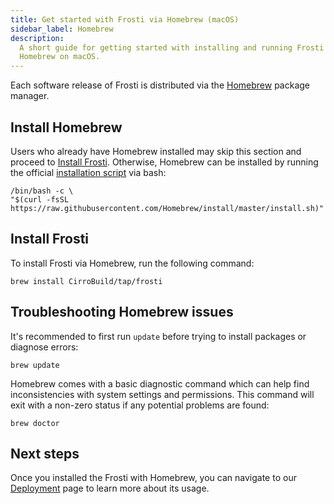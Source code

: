 ```yaml
---
title: Get started with Frosti via Homebrew (macOS)
sidebar_label: Homebrew
description:
  A short guide for getting started with installing and running Frosti via
  Homebrew on macOS.
---
```


Each software release of Frosti is distributed via the
[Homebrew](https://brew.sh/) package manager.

## Install Homebrew

Users who already have Homebrew installed may skip this section and proceed to
[Install Frosti](#install-Frosti). Otherwise, Homebrew can be installed by
running the official
[installation script](https://github.com/Homebrew/install/blob/master/install.sh)
via bash:

```shell
/bin/bash -c \
"$(curl -fsSL https://raw.githubusercontent.com/Homebrew/install/master/install.sh)"
```

## Install Frosti

To install Frosti via Homebrew, run the following command:

```shell
brew install CirroBuild/tap/frosti
```

## Troubleshooting Homebrew issues

It's recommended to first run `update` before trying to install packages or
diagnose errors:

```shell
brew update
```

Homebrew comes with a basic diagnostic command which can help find
inconsistencies with system settings and permissions. This command will exit
with a non-zero status if any potential problems are found:

```shell
brew doctor
```

## Next steps

Once you installed the Frosti with Homebrew, you can navigate to our
[Deployment](/docs/deployment/azure) page to learn more
about its usage.
